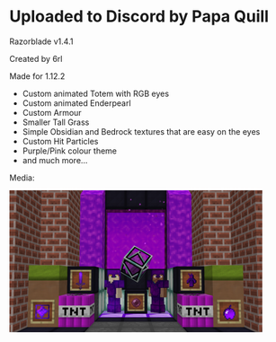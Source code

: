 # Uploaded to Discord by Papa Quill

Razorblade v1.4.1

Created by 6rl

Made for 1.12.2
- Custom animated Totem with RGB eyes
- Custom animated Enderpearl
- Custom Armour
- Smaller Tall Grass
- Simple Obsidian and Bedrock textures that are easy on the eyes
- Custom Hit Particles
- Purple/Pink colour theme
- and much more...

Media: 

![image](image.png)